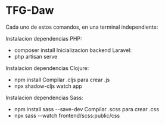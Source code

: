 # TFG-Daw

Cada uno de estos comandos, en una terminal independiente:

Instalacion dependencias PHP:
- composer install
Inicializacion backend Laravel:
- php artisan serve

Instalacion dependencias Clojure:
- npm install
Compilar .cljs para crear .js
- npx shadow-cljs watch app

Instalacion dependencias Sass:
- npm install sass --save-dev
Compilar .scss para crear .css
- npx sass --watch frontend/scss:public/css